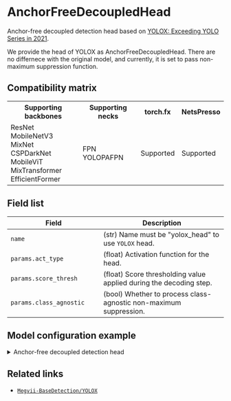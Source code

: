 # AnchorFreeDecoupledHead

Anchor-free decoupled detection head based on [YOLOX: Exceeding YOLO Series in 2021](https://arxiv.org/abs/2107.08430).

We provide the head of YOLOX as AnchorFreeDecoupledHead. There are no differnece with the original model, and currently, it is set to pass non-maximum suppression function.

## Compatibility matrix

<table>
  <tr>
    <th>Supporting backbones</th>
    <th>Supporting necks</th>
    <th>torch.fx</th>
    <th>NetsPresso</th>
  </tr>
  <tr>
    <td>
      ResNet<br />
      MobileNetV3<br />
      MixNet<br />
      CSPDarkNet<br />
      MobileViT<br />
      MixTransformer<br />
      EfficientFormer
    </td>
    <td>
    FPN<br />
    YOLOPAFPN<br />
    </td>
    <td>Supported</td>
    <td>Supported</td>
  </tr>
</table>

## Field list

| Field <img width=200/> | Description |
|---|---|
| `name` | (str) Name must be "yolox_head" to use `YOLOX` head. |
| `params.act_type` | (float) Activation function for the head. |
| `params.score_thresh` | (float) Score thresholding value applied during the decoding step. |
| `params.class_agnostic` | (bool) Whether to process class-agnostic non-maximum suppression. |

## Model configuration example

<details>
  <summary>Anchor-free decoupled detection head</summary>
  
  ```yaml
  model:
    architecture:
      head:
        name: anchor_free_decoupled_head
        params:
          act_type: "silu"
          # postprocessor - decode
          score_thresh: 0.7
          # postprocessor - nms
          nms_thresh: 0.45
          class_agnostic: False
  ```
</details>

## Related links
- [`Megvii-BaseDetection/YOLOX`](https://github.com/Megvii-BaseDetection/YOLOX)